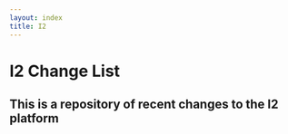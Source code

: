 ```yaml
---
layout: index
title: I2 
---
```

# I2 Change List 
## This is a repository of recent changes to the I2 platform 

